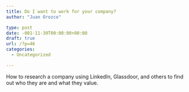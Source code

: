 ```yaml
---
title: Do I want to work for your company?
author: "Juan Orozco" 

type: post
date: -001-11-30T00:00:00+00:00
draft: true
url: /?p=46
categories:
  - Uncategorized

---
```

How to research a company using LinkedIn, Glassdoor, and others to find out who they are and what they value.
